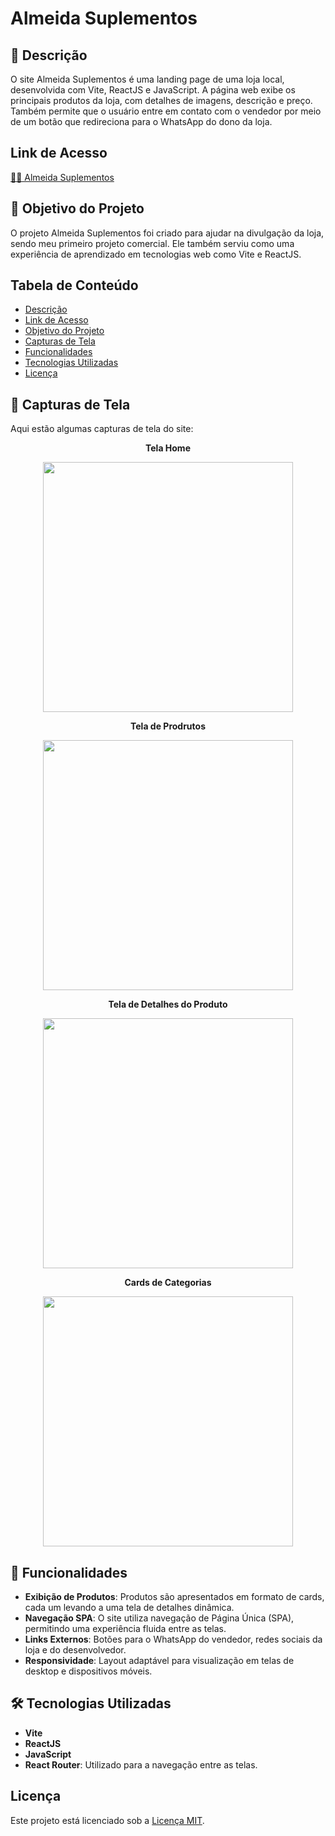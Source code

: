 # Almeida Suplementos

## 📄 Descrição
O site Almeida Suplementos é uma landing page de uma loja local, desenvolvida com Vite, ReactJS e JavaScript. A página web exibe os principais produtos da loja, com detalhes de imagens, descrição e preço. Também permite que o usuário entre em contato com o vendedor por meio de um botão que redireciona para o WhatsApp do dono da loja.

## Link de Acesso
<a href="https://almeidasuplementos.vercel.app" target="_blank" >👨‍💻 Almeida Suplementos<a/>



## 🎯 Objetivo do Projeto
O projeto Almeida Suplementos foi criado para ajudar na divulgação da loja, sendo meu primeiro projeto comercial. Ele também serviu como uma experiência de aprendizado em tecnologias web como Vite e ReactJS.

## Tabela de Conteúdo
- [Descrição](#descrição)
- [Link de Acesso](#link-de-acesso)
- [Objetivo do Projeto](#objetivo-do-projeto)
- [Capturas de Tela](#capturas-de-tela)
- [Funcionalidades](#funcionalidades)
- [Tecnologias Utilizadas](#tecnologias-utilizadas)
- [Licença](#licença)

## 📱 Capturas de Tela
Aqui estão algumas capturas de tela do site:

<div align="center">

  **Tela Home**

   <img src="https://github.com/user-attachments/assets/e941b360-47f6-4ad9-ac1a-684bb7d98018" width="400px" />

**Tela de Prodrutos**

   <img src="https://github.com/user-attachments/assets/6f2e09ef-98ab-4afe-997f-22b505645c4f" width="400px" />

**Tela de Detalhes do Produto**

   <img src="https://github.com/user-attachments/assets/77ecdeb8-b4c3-4a9a-9817-a14a142b2bb6" width="400px" />

**Cards de Categorias**

   <img src="https://github.com/user-attachments/assets/cfb379da-f154-46cc-8f13-c1ddce2464c0" width="400px" />

</div>

##

## 📌 Funcionalidades
- **Exibição de Produtos**: Produtos são apresentados em formato de cards, cada um levando a uma tela de detalhes dinâmica.
- **Navegação SPA**: O site utiliza navegação de Página Única (SPA), permitindo uma experiência fluida entre as telas.
- **Links Externos**: Botões para o WhatsApp do vendedor, redes sociais da loja e do desenvolvedor.
- **Responsividade**: Layout adaptável para visualização em telas de desktop e dispositivos móveis.

## 🛠️ Tecnologias Utilizadas
- **Vite**
- **ReactJS**
- **JavaScript**
- **React Router**: Utilizado para a navegação entre as telas.

## Licença
Este projeto está licenciado sob a [Licença MIT](LICENSE).

